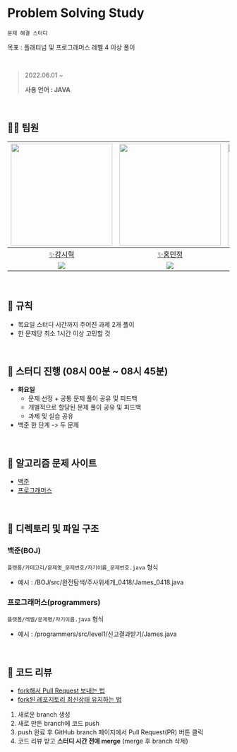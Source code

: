 # Problem Solving Study

`문제 해결 스터디`

목표 : 플래티넘 및 프로그래머스 레벨 4 이상 풀이

<br>

> 2022.06.01 ~
>
> **사용 언어 : JAVA**

<br>

## 🙋‍♂️ 팀원
|[<img src="https://avatars.githubusercontent.com/u/79829085?v=4" width="230px;" alt=""/>](https://github.com/Si-Hyeak-KANG) |[<img src="https://avatars.githubusercontent.com/u/95335294?v=4" width="230px">](https://github.com/hongmj37)|[<img src="https://avatars.githubusercontent.com/u/98211110?v=4" width="230px" >](https://github.com/HYUNSUK331)|
|:---:|:---:|:---:|
|[✨강시혁](https://github.com/Si-Hyeak-KANG) |[✨홍민정](https://github.com/hongmj37) |[✨이현석](https://github.com/HYUNSUK331)|
|[<img src="http://mazassumnida.wtf/api/mini/generate_badge?boj=zlcls456">](https://solved.ac/profile/zlcls456)|[<img src="http://mazassumnida.wtf/api/mini/generate_badge?boj=procdso">](https://solved.ac/profile/procdso)|[<img src="http://mazassumnida.wtf/api/mini/generate_badge?boj=tph01198">](https://solved.ac/profile/tph01198)|

<br>

## 📝 규칙
- 목요일 스터디 시간까지 주어진 과제 2개 풀이
- 한 문제당 최소 1시간 이상 고민할 것

<br>

## 🌷 스터디 진행 (08시 00분 ~ 08시 45분)
- **화요일**
    - 문제 선정 + 공통 문제 풀이 공유 및 피드백
    - 개별적으로 할당된 문제 풀이 공유 및 피드백
    - 과제 및 실습 공유
- 백준 한 단계 -> 두 문제


<br>

## 📙 알고리즘 문제 사이트
- [백준](https://www.acmicpc.net/)
- [프로그래머스](https://programmers.co.kr/learn/challenges)

<br>

## 🌱 디렉토리 및 파일 구조

### 백준(BOJ)

`플랫폼/카테고리/문제명_문제번호/자기이름_문제번호.java` 형식
- 예시 : /BOJ/src/완전탐색/주사위세개_0418/James_0418.java

### 프로그래머스(programmers)
`플랫폼/레벨/문제명/자기이름.java` 형식

- 예시 : /programmers/src/level1/신고결과받기/James.java

<br>

## 🥕 코드 리뷰
- [fork해서 Pull Request 보내는 법](https://wayhome25.github.io/git/2017/07/08/git-first-pull-request-story/)
- [fork된 레포지토리 최신상태 유지하는 법](https://jybaek.tistory.com/775)

1) 새로운 branch 생성
2) 새로 만든 branch에 코드 push
3) push 완료 후 GitHub branch 페이지에서 Pull Request(PR) 버튼 클릭
4) 코드 리뷰 받고 <b>스터디 시간 전에 merge</b> (merge 후 branch 삭제)
